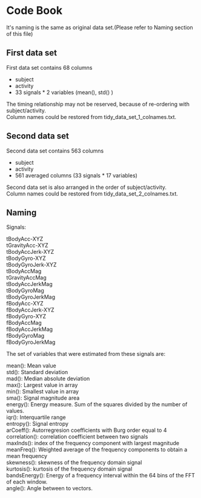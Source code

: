 Code Book
=========

It's naming is the same as original data set.(Please refer to Naming section of this file)


First data set
--------------
First data set contains 68 columns 
- subject
- activity
- 33 signals * 2 variables (mean(), std() )

The timing relationship may not be reserved, because of re-ordering with subject/activity. <br>
Column names could be restored from tidy_data_set_1_colnames.txt.  <br>


Second data set
---------------
Second data set contains 563 columns
- subject
- activity
- 561 averaged columns (33 signals * 17 variables)

Second data set is also arranged in the order of subject/activity. <br>
Column names could be restored from tidy_data_set_2_colnames.txt.  <br>


Naming
------

Signals: <br>

tBodyAcc-XYZ <br>
tGravityAcc-XYZ <br>
tBodyAccJerk-XYZ <br>
tBodyGyro-XYZ <br>
tBodyGyroJerk-XYZ <br>
tBodyAccMag <br>
tGravityAccMag <br>
tBodyAccJerkMag <br>
tBodyGyroMag <br>
tBodyGyroJerkMag <br>
fBodyAcc-XYZ <br>
fBodyAccJerk-XYZ <br>
fBodyGyro-XYZ <br>
fBodyAccMag <br>
fBodyAccJerkMag <br>
fBodyGyroMag <br>
fBodyGyroJerkMag <br>

The set of variables that were estimated from these signals are: 

mean(): Mean value <br>
std(): Standard deviation <br>
mad(): Median absolute deviation  <br>
max(): Largest value in array <br>
min(): Smallest value in array <br>
sma(): Signal magnitude area <br>
energy(): Energy measure. Sum of the squares divided by the number of values.  <br>
iqr(): Interquartile range  <br>
entropy(): Signal entropy <br>
arCoeff(): Autorregresion coefficients with Burg order equal to 4 <br>
correlation(): correlation coefficient between two signals <br>
maxInds(): index of the frequency component with largest magnitude <br>
meanFreq(): Weighted average of the frequency components to obtain a mean frequency <br>
skewness(): skewness of the frequency domain signal  <br>
kurtosis(): kurtosis of the frequency domain signal  <br>
bandsEnergy(): Energy of a frequency interval within the 64 bins of the FFT of each window. <br>
angle(): Angle between to vectors. <br>

